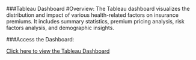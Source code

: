 ###Tableau Dashboard
#Overview:
The Tableau dashboard visualizes the distribution and impact of various health-related factors on insurance premiums. 
It includes summary statistics, premium pricing analysis, risk factors analysis, and demographic insights.

###Access the Dashboard:

[Click here to view the Tableau Dashboard](https://public.tableau.com/views/Insuranceproject_17212339507380/InsuranceCost?:language=en-US&publish=yes&:sid=&:redirect=auth&:display_count=n&:origin=viz_share_link
)
